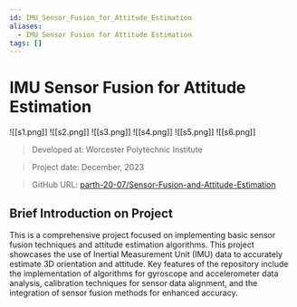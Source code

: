 ```yaml
---
id: IMU_Sensor_Fusion_for_Attitude_Estimation
aliases:
  - IMU Sensor Fusion for Attitude Estimation
tags: []
---
```


# IMU Sensor Fusion for Attitude Estimation

![[s1.png]]
![[s2.png]]
![[s3.png]]
![[s4.png]]
![[s5.png]]
![[s6.png]]


> Developed at: Worcester Polytechnic Institute

> Project date: December, 2023

> GitHub URL: [parth-20-07/Sensor-Fusion-and-Attitude-Estimation](https://github.com/parth-20-07/Sensor-Fusion-and-Attitude-Estimation)


## Brief Introduction on Project

This is a comprehensive project focused on implementing basic sensor fusion techniques and attitude estimation algorithms. This project showcases the use of Inertial Measurement Unit (IMU) data to accurately estimate 3D orientation and attitude. Key features of the repository include the implementation of algorithms for gyroscope and accelerometer data analysis, calibration techniques for sensor data alignment, and the integration of sensor fusion methods for enhanced accuracy.
